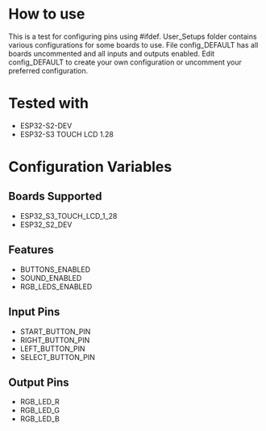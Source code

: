 # How to use 
This is a test for configuring pins using #ifdef. User_Setups folder contains various configurations for some boards to use. File config_DEFAULT has all boards uncommented and all inputs and outputs enabled. Edit config_DEFAULT to create your own configuration or uncomment your preferred configuration.  
# Tested with 
* ESP32-S2-DEV  
* ESP32-S3 TOUCH LCD 1.28
# Configuration Variables  
## Boards Supported 
* ESP32_S3_TOUCH_LCD_1_28
* ESP32_S2_DEV
## Features  
* BUTTONS_ENABLED
* SOUND_ENABLED
* RGB_LEDS_ENABLED
## Input Pins 
* START_BUTTON_PIN
* RIGHT_BUTTON_PIN
* LEFT_BUTTON_PIN
* SELECT_BUTTON_PIN
## Output Pins
* RGB_LED_R
* RGB_LED_G
* RGB_LED_B
